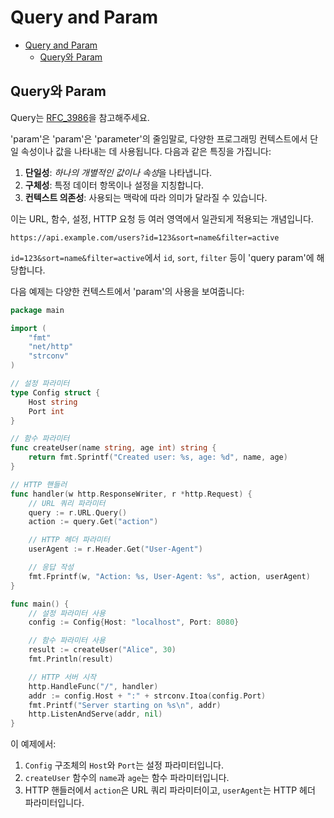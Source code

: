 # Query and Param

- [Query and Param](#query-and-param)
    - [Query와 Param](#query와-param)

## Query와 Param

Query는 [RFC_3986](../standards/RFC_3986.md)을 참고해주세요.

'param'은 'param'은 'parameter'의 줄임말로, 다양한 프로그래밍 컨텍스트에서 단일 속성이나 값을 나타내는 데 사용됩니다.
다음과 같은 특징을 가집니다:

1. **단일성**: *하나의 개별적인 값이나 속성*을 나타냅니다.
2. **구체성**: 특정 데이터 항목이나 설정을 지칭합니다.
3. **컨텍스트 의존성**: 사용되는 맥락에 따라 의미가 달라질 수 있습니다.

이는 URL, 함수, 설정, HTTP 요청 등 여러 영역에서 일관되게 적용되는 개념입니다.

```http
https://api.example.com/users?id=123&sort=name&filter=active
```

`id=123&sort=name&filter=active`에서 `id`, `sort`, `filter` 등이 'query param'에 해당합니다.

다음 예제는 다양한 컨텍스트에서 'param'의 사용을 보여줍니다:

```go
package main

import (
    "fmt"
    "net/http"
    "strconv"
)

// 설정 파라미터
type Config struct {
    Host string
    Port int
}

// 함수 파라미터
func createUser(name string, age int) string {
    return fmt.Sprintf("Created user: %s, age: %d", name, age)
}

// HTTP 핸들러
func handler(w http.ResponseWriter, r *http.Request) {
    // URL 쿼리 파라미터
    query := r.URL.Query()
    action := query.Get("action")

    // HTTP 헤더 파라미터
    userAgent := r.Header.Get("User-Agent")

    // 응답 작성
    fmt.Fprintf(w, "Action: %s, User-Agent: %s", action, userAgent)
}

func main() {
    // 설정 파라미터 사용
    config := Config{Host: "localhost", Port: 8080}

    // 함수 파라미터 사용
    result := createUser("Alice", 30)
    fmt.Println(result)

    // HTTP 서버 시작
    http.HandleFunc("/", handler)
    addr := config.Host + ":" + strconv.Itoa(config.Port)
    fmt.Printf("Server starting on %s\n", addr)
    http.ListenAndServe(addr, nil)
}
```

이 예제에서:
1. `Config` 구조체의 `Host`와 `Port`는 설정 파라미터입니다.
2. `createUser` 함수의 `name`과 `age`는 함수 파라미터입니다.
3. HTTP 핸들러에서 `action`은 URL 쿼리 파라미터이고, `userAgent`는 HTTP 헤더 파라미터입니다.
